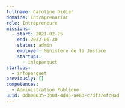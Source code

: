 ```yaml
---
fullname: Caroline Didier
domaine: Intraprenariat
role: Intrapreneure
missions:
  - start: 2021-02-25
    end: 2022-06-30
    status: admin
    employer: Ministère de la Justice
    startups:
      - infoparquet
startups:
  - infoparquet
previously: []
competences:
  - Administration Publique
uuid: 0db06035-3b0d-4d45-ae83-c7df374fc8ad
---
```

